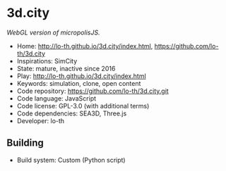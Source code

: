 # 3d.city

_WebGL version of micropolisJS._

- Home: http://lo-th.github.io/3d.city/index.html, https://github.com/lo-th/3d.city
- Inspirations: SimCity
- State: mature, inactive since 2016
- Play: http://lo-th.github.io/3d.city/index.html
- Keywords: simulation, clone, open content
- Code repository: https://github.com/lo-th/3d.city.git
- Code language: JavaScript
- Code license: GPL-3.0 (with additional terms)
- Code dependencies: SEA3D, Three.js
- Developer: lo-th

## Building

- Build system: Custom (Python script)

